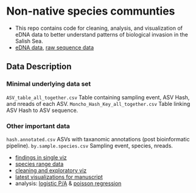 # Non-native species communties 

* This repo contains code for cleaning, analysis, and visualization of eDNA data to better understand patterns of biological invasion in the Salish Sea.
* [eDNA data](https://github.com/jdduprey/benthic.communities/tree/main/data), [raw sequence data](https://github.com/ramongallego/eDNA.and.Ocean.Acidification.Gallego.et.al.2020)

## Data Description
### Minimal underlying data set
`ASV_table_all_together.csv` Table containing sampling event, ASV Hash, and nreads of each ASV.
`Moncho_Hash_Key_all_together.csv` Table linking ASV Hash to ASV sequence.

### Other important data
`hash.annotated.csv` ASVs with taxanomic annotations (post bioinformatic pipeline).
`by.sample.species.csv` Sampling event, species, nreads.

* [findings in single viz](https://raw.githubusercontent.com/jdduprey/benthic.communities/main/figures/draft/invasion_heatmap.png)
* [species range data](https://github.com/jdduprey/benthic.communities/tree/main/docs)
* [cleaning and exploratory viz](https://github.com/jdduprey/benthic.communities/blob/main/code/invasibility.R)
* [latest visualizations for manuscript](https://github.com/jdduprey/benthic.communities/tree/main/figures/draft)
* analysis: [logistic P/A](https://github.com/jdduprey/benthic.communities/blob/main/code%20/SJI_logit_models.R) & [poisson regression](https://github.com/jdduprey/benthic.communities/blob/main/code%20/poisson_regression.R) 
